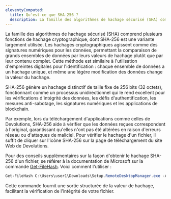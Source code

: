 ```yaml
---
eleventyComputed:
  title: Qu'est-ce que SHA-256 ?
  description: La famille des algorithmes de hachage sécurisé (SHA) comprend plusieurs fonctions de hachage cryptographique, dont SHA-256 est une variante largement utilisée.
---
```

La famille des algorithmes de hachage sécurisé (SHA) comprend plusieurs fonctions de hachage cryptographique, dont SHA-256 est une variante largement utilisée. Les hachages cryptographiques agissent comme des signatures numériques pour les données, permettant la comparaison de grands ensembles de données par leurs valeurs de hachage plutôt que par leur contenu complet. Cette méthode est similaire à l'utilisation d'empreintes digitales pour l'identification : chaque ensemble de données a un hachage unique, et même une légère modification des données change la valeur du hachage.

SHA-256 génère un hachage distinctif de taille fixe de 256 bits (32 octets), fonctionnant comme un processus unidirectionnel qui le rend excellent pour les vérifications d'intégrité des données, les défis d'authentification, les mesures anti-sabotage, les signatures numériques et les applications de blockchain.

Par exemple, lors du téléchargement d'applications comme celles de Devolutions, SHA-256 aide à vérifier que les données reçues correspondent à l'original, garantissant qu'elles n'ont pas été altérées en raison d'erreurs réseau ou d'attaques de maliciel. Pour vérifier le hachage d'un fichier, il suffit de cliquer sur l'icône SHA-256 sur la page de téléchargement du site Web de Devolutions.

Pour des conseils supplémentaires sur la façon d'obtenir le hachage SHA-256 d'un fichier, se référer à la documentation de Microsoft sur la commande [Get-FileHash](https://docs.microsoft.com/en-us/powershell/module/microsoft.powershell.utility/get-filehash?view=powershell-7.2). Voici comment l'utiliser :

```powershell
Get-FileHash C:\Users\user1\Downloads\Setup.RemoteDesktopManager.exe -Algorithm SHA256 | Format-List.
```

Cette commande fournit une sortie structurée de la valeur de hachage, facilitant la vérification de l'intégrité de votre fichier.
